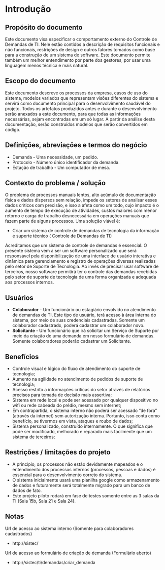 # Introdução

## Propósito do documento

Este documento visa especificar o comportamento externo do Controle de Demandas de TI. Nele estão contidos a descrição de requisitos funcionais e não funcionais, restrições de design e outros fatores tomados como base para a construção de um sistema de software. Este documento permite também um melhor entendimento por parte dos gestores, por usar uma linguagem menos técnica e mais natural.

## Escopo do documento

Este documento descreve os processos da empresa, casos de uso do sistema, modelos variados que representam visões diferentes do sistema e servirá como documento principal para o desenvolvimento saudável do projeto. Todos os artefatos produzidos antes e durante o desenvolvimento serão anexados a este documento, para que todas as informações necessárias, sejam encontradas em um só lugar. A partir da análise desta documentação, serão construídos modelos que serão convertidos em código.

## Definições, abreviações e termos do negócio

- Demanda - Uma necessidade, um pedido.
- Protocolo - Número único identificador da demanda.
- Estação de trabalho - Um computador de mesa.

## Contexto do problema / solução

O problema de processos manuais lentos, alto acúmulo de documentação física e dados dispersos sem relação, impede os setores de analisar esses dados críticos com precisão, e isso a afeta como um todo, cujo impacto é o aumento de tempo de execução de atividades, custos maiores com menor retorno e carga de trabalho desnecessária em operações manuais que fazem parte de alguns processos. Uma solução viável é:

* Criar um sistema de controle de demandas de tecnologia da informação e suporte técnico ( Controle de Demandas de TI)

Acreditamos que um sistema de controle de demandas é essencial. O presente sistema vem a ser um software personalizado que será responsável pela disponibilização de uma interface de usuário interativa e dinâmica para gerenciamento e registro de operações diversas realizadas pelo setor de Suporte de Tecnologia. Ao invés de precisar usar software de terceiros, nosso software permitirá ter o controle das demandas recebidas pelo setor de suporte de tecnologia de uma forma organizada e adequada aos processos internos.

## Usuários

- **Colaborador** - Um funcionário ou estagiário envolvido no atendimento de demandas de TI. Este tipo de usuário, terá acesso à área interna do sistema, por meio de suas credenciais cadastradas. Somente um colaborador cadastrado, poderá cadastrar um colaborador novo.
- **Solicitante** - Um funcionário que irá solicitar um Serviço de Suporte por meio da criação de uma demanda em nosso formulário de demandas. Somente colaboradores poderão cadastrar um Solicitante.

## Benefícios

- Controle visual e lógico do fluxo de atendimento do suporte de tecnologia;
- Aumento na agilidade no atendimento de pedidos de suporte de tecnologia;
- Acesso restrito a informações críticas do setor através de relatórios precisos para tomada de decisão mais assertiva;
- Sistema em rede local e pode ser acessado por qualquer dispositivo no wifi ou rede cabeada do prédio, mesmo sem internet;
- Em contrapartida, o sistema interno não poderá ser acessado “de fora” (através da internet) sem autorização interna. Portanto, isso conta como benefício, se tivermos em vista, ataques e roubo de dados;
- Sistema personalizado, construído internamente. O que significa que pode ser modificado, melhorado e reparado mais facilmente que um sistema de terceiros;

## Restrições / limitações do projeto

* A princípio, os processos não estão devidamente mapeados e o entendimento dos processos internos (processos, pessoas e dados) é essencial para o desenvolvimento correto do sistema.
* O sistema inicialmente usará uma planilha google como armazenamento de dados e futuramente será totalmente migrado para um banco de dados de fato.
* Este projeto piloto rodará em fase de testes somente entre as 3 salas da TI (Sala 15b, Sala 21 e Sala 24).

## Notas

Url de acesso ao sistema interno (Somente para colaboradores cadastrados)

- http://sistec/

Url de acesso ao formulário de criação de demanda (Formulário aberto)

- http://sistec/ti/demandas/criar_demanda

